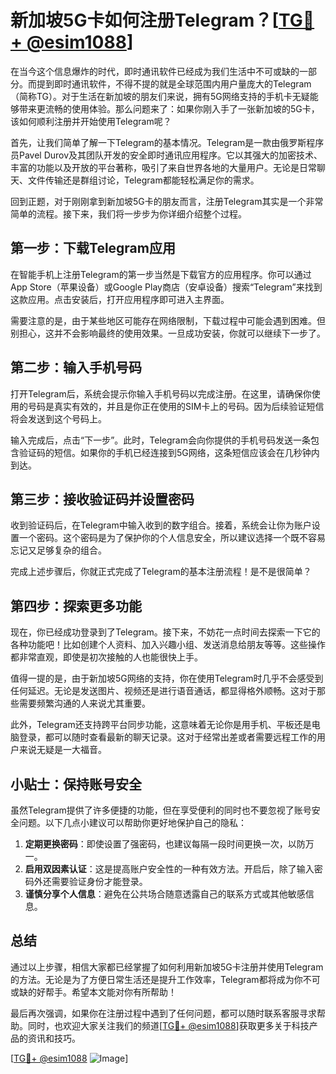 # 新加坡5G卡如何注册Telegram？[[TG💪+ @esim1088](https://t.me/s/esim1088)]

在当今这个信息爆炸的时代，即时通讯软件已经成为我们生活中不可或缺的一部分。而提到即时通讯软件，不得不提的就是全球范围内用户量庞大的Telegram（简称TG）。对于生活在新加坡的朋友们来说，拥有5G网络支持的手机卡无疑能够带来更流畅的使用体验。那么问题来了：如果你刚入手了一张新加坡的5G卡，该如何顺利注册并开始使用Telegram呢？

首先，让我们简单了解一下Telegram的基本情况。Telegram是一款由俄罗斯程序员Pavel Durov及其团队开发的安全即时通讯应用程序。它以其强大的加密技术、丰富的功能以及开放的平台著称，吸引了来自世界各地的大量用户。无论是日常聊天、文件传输还是群组讨论，Telegram都能轻松满足你的需求。

回到正题，对于刚刚拿到新加坡5G卡的朋友而言，注册Telegram其实是一个非常简单的流程。接下来，我们将一步步为你详细介绍整个过程。

## 第一步：下载Telegram应用

在智能手机上注册Telegram的第一步当然是下载官方的应用程序。你可以通过App Store（苹果设备）或Google Play商店（安卓设备）搜索“Telegram”来找到这款应用。点击安装后，打开应用程序即可进入主界面。

需要注意的是，由于某些地区可能存在网络限制，下载过程中可能会遇到困难。但别担心，这并不会影响最终的使用效果。一旦成功安装，你就可以继续下一步了。

## 第二步：输入手机号码

打开Telegram后，系统会提示你输入手机号码以完成注册。在这里，请确保你使用的号码是真实有效的，并且是你正在使用的SIM卡上的号码。因为后续验证短信将会发送到这个号码上。

输入完成后，点击“下一步”。此时，Telegram会向你提供的手机号码发送一条包含验证码的短信。如果你的手机已经连接到5G网络，这条短信应该会在几秒钟内到达。

## 第三步：接收验证码并设置密码

收到验证码后，在Telegram中输入收到的数字组合。接着，系统会让你为账户设置一个密码。这个密码是为了保护你的个人信息安全，所以建议选择一个既不容易忘记又足够复杂的组合。

完成上述步骤后，你就正式完成了Telegram的基本注册流程！是不是很简单？

## 第四步：探索更多功能

现在，你已经成功登录到了Telegram。接下来，不妨花一点时间去探索一下它的各种功能吧！比如创建个人资料、加入兴趣小组、发送消息给朋友等等。这些操作都非常直观，即使是初次接触的人也能很快上手。

值得一提的是，由于新加坡5G网络的支持，你在使用Telegram时几乎不会感受到任何延迟。无论是发送图片、视频还是进行语音通话，都显得格外顺畅。这对于那些需要频繁沟通的人来说尤其重要。

此外，Telegram还支持跨平台同步功能，这意味着无论你是用手机、平板还是电脑登录，都可以随时查看最新的聊天记录。这对于经常出差或者需要远程工作的用户来说无疑是一大福音。

## 小贴士：保持账号安全

虽然Telegram提供了许多便捷的功能，但在享受便利的同时也不要忽视了账号安全问题。以下几点小建议可以帮助你更好地保护自己的隐私：

1. **定期更换密码**：即使设置了强密码，也建议每隔一段时间更换一次，以防万一。
2. **启用双因素认证**：这是提高账户安全性的一种有效方法。开启后，除了输入密码外还需要验证身份才能登录。
3. **谨慎分享个人信息**：避免在公共场合随意透露自己的联系方式或其他敏感信息。

## 总结

通过以上步骤，相信大家都已经掌握了如何利用新加坡5G卡注册并使用Telegram的方法。无论是为了方便日常生活还是提升工作效率，Telegram都将成为你不可或缺的好帮手。希望本文能对你有所帮助！

最后再次强调，如果你在注册过程中遇到了任何问题，都可以随时联系客服寻求帮助。同时，也欢迎大家关注我们的频道[[TG💪+ @esim1088](https://t.me/s/esim1088)]获取更多关于科技产品的资讯和技巧。

[[TG💪+ @esim1088](https://t.me/s/esim1088) ![Image](https://i.postimg.cc/4NQfJmqS/Snipaste-2025-05-13-00-14-12.png)]